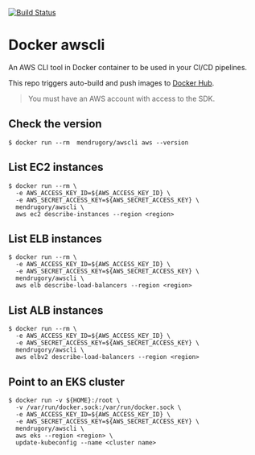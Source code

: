 [![Build Status](https://travis-ci.org/mendrugory/docker-awscli.svg?branch=master)](https://travis-ci.org/mendrugory/docker-awscli)

# Docker awscli


An AWS CLI tool in Docker container to be used in your CI/CD pipelines.

This repo triggers auto-build and push images to [Docker Hub](https://dockerhub.com/r/mendrugory/awscli).

> You must have an AWS account with access to the SDK.

## Check the version

```
$ docker run --rm  mendrugory/awscli aws --version
```

## List EC2 instances

```
$ docker run --rm \
  -e AWS_ACCESS_KEY_ID=${AWS_ACCESS_KEY_ID} \
  -e AWS_SECRET_ACCESS_KEY=${AWS_SECRET_ACCESS_KEY} \
  mendrugory/awscli \
  aws ec2 describe-instances --region <region>
```


## List ELB instances

```
$ docker run --rm \
  -e AWS_ACCESS_KEY_ID=${AWS_ACCESS_KEY_ID} \
  -e AWS_SECRET_ACCESS_KEY=${AWS_SECRET_ACCESS_KEY} \
  mendrugory/awscli \
  aws elb describe-load-balancers --region <region>
```


## List ALB instances

```
$ docker run --rm \
  -e AWS_ACCESS_KEY_ID=${AWS_ACCESS_KEY_ID} \
  -e AWS_SECRET_ACCESS_KEY=${AWS_SECRET_ACCESS_KEY} \
  mendrugory/awscli \
  aws elbv2 describe-load-balancers --region <region>
```


## Point to an EKS cluster

```
$ docker run -v ${HOME}:/root \
  -v /var/run/docker.sock:/var/run/docker.sock \
  -e AWS_ACCESS_KEY_ID=${AWS_ACCESS_KEY_ID} \
  -e AWS_SECRET_ACCESS_KEY=${AWS_SECRET_ACCESS_KEY} \
  mendrugory/awscli \
  aws eks --region <region> \
  update-kubeconfig --name <cluster name>
```